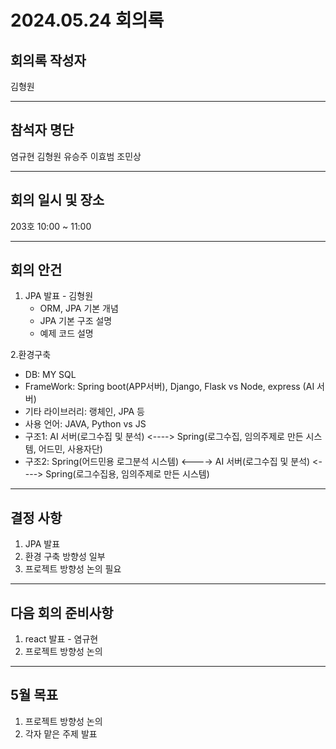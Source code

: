 # 2024.05.24 회의록
## 회의록 작성자
김형원
***
## 참석자 명단
염규현
김형원
유승주
이효범
조민상
***
## 회의 일시 및 장소
203호 10:00 ~ 11:00
***
## 회의 안건
1. JPA 발표 - 김형원
   - ORM, JPA 기본 개념
   - JPA 기본 구조 설명
   - 예제 코드 설명
     
2.환경구축
   - DB: MY SQL
   - FrameWork: Spring boot(APP서버), Django, Flask vs Node, express (AI 서버)
   - 기타 라이브러리: 랭체인, JPA 등
   - 사용 언어: JAVA, Python vs JS
   - 구조1: AI 서버(로그수집 및 분석) <----> Spring(로그수집, 임의주제로 만든 시스템, 어드민, 사용자단)
   - 구조2: Spring(어드민용 로그분석 시스템) <----> AI 서버(로그수집 및 분석) <----> Spring(로그수집용, 임의주제로 만든 시스템)  
***
## 결정 사항
1. JPA 발표
2. 환경 구축 방향성 일부
3. 프로젝트 방향성 논의 필요
***
## 다음 회의 준비사항
1. react 발표 - 염규현
2. 프로젝트 방향성 논의
***
## 5월 목표
1. 프로젝트 방향성 논의
2. 각자 맡은 주제 발표
